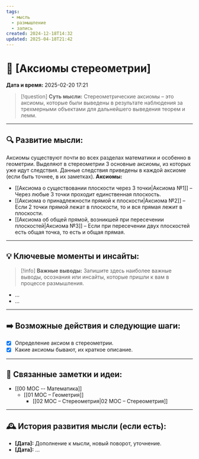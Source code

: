 ```yaml
---
tags:
  - мысль
  - размышление
  - запись
created: 2024-12-18T14:32
updated: 2025-04-18T21:42
---
```


# 💭  [Аксиомы стереометрии]

**Дата и время:** 2025-02-20 17:21

> [!question] **Суть мысли:**
> Стереометрические аксиомы – это аксиомы, которые были выведены в результате наблюдения за трехмерными объектами для дальнейшего выведения теорем и лемм.

---

## 🔍 Развитие мысли:

Аксиомы существуют почти во всех разделах математики и особенно в геометрии.
Выделяют в стереометрии 3 основные аксиомы, из которых уже идут следствия.
Данные следствия приведены в каждой аксиоме (если быть точнее, в их заметках).
**Аксиомы:**
- [[Аксиома о существовании плоскости через 3 точки|Аксиома №1]] – Через любые 3 точки проходит единственная плоскость.
- [[Аксиома о принадлежности прямой к плоскости|Аксиома №2]] – Если 2 точки прямой лежат в плоскости, то и вся прямая лежит в плоскости.
- [[Аксиома об общей прямой, возникшей при пересечении плоскостей|Аксиома №3]] – Если при пересечении двух плоскостей есть общая точка, то есть и общая прямая.


---

## 💡 Ключевые моменты и инсайты:

> [!info] **Важные выводы:**
> Запишите здесь наиболее важные выводы, осознания или инсайты, которые пришли к вам в процессе размышления.

- ...
- ...

---

## ➡️ Возможные действия и следующие шаги:


- [x] Определение аксиом в стереометрии.
- [x] Какие аксиомы бывают, их краткое описание.

---

## 🔄 Связанные заметки и идеи:

- [[00 MOC -- Математика]]
	- [[01 МОС – Геометрия]]
		- [[02 МОС – Стереометрия|02 МОС – Стереометрия]]

---

## 🕰️ История развития мысли (если есть):

* **[Дата]:**  Дополнение к мысли, новый поворот, уточнение.
* **[Дата]:**  ...
